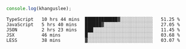 ```js
console.log(khanguslee);
```

<!--START_SECTION:waka-->
```text
TypeScript   10 hrs 44 mins  ████████████▓░░░░░░░░░░░░   51.25 % 
JavaScript   5 hrs 40 mins   ██████▓░░░░░░░░░░░░░░░░░░   27.05 % 
JSON         2 hrs 23 mins   ███░░░░░░░░░░░░░░░░░░░░░░   11.45 % 
JSX          46 mins         █░░░░░░░░░░░░░░░░░░░░░░░░   03.68 % 
LESS         38 mins         ▓░░░░░░░░░░░░░░░░░░░░░░░░   03.07 % 
```
<!--END_SECTION:waka-->

<!--
**khanguslee/khanguslee** is a ✨ _special_ ✨ repository because its `README.md` (this file) appears on your GitHub profile.

Here are some ideas to get you started:

- 🔭 I’m currently working on ...
- 🌱 I’m currently learning ...
- 👯 I’m looking to collaborate on ...
- 🤔 I’m looking for help with ...
- 💬 Ask me about ...
- 📫 How to reach me: ...
- 😄 Pronouns: ...
- ⚡ Fun fact: ...
-->
